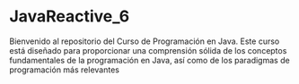 # JavaReactive_6

Bienvenido al repositorio del Curso de Programación en Java. Este curso está diseñado para proporcionar una comprensión sólida de los conceptos fundamentales de la programación en Java, así como de los paradigmas de programación más relevantes

